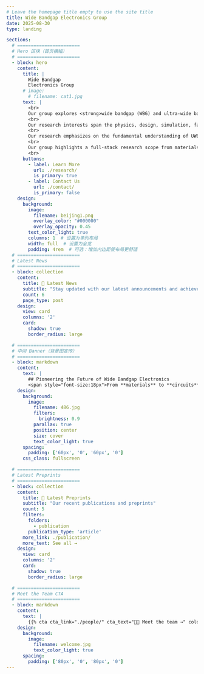 ```yaml
---
# Leave the homepage title empty to use the site title
title: Wide Bandgap Electronics Group
date: 2025-08-30
type: landing

sections:
  # =======================
  # Hero 区块（首页横幅）
  # =======================
  - block: hero
    content:
      title: |
        Wide Bandgap  
        Electronics Group
      # image:
        # filename: cat1.jpg
      text: |
        <br>
        Our group explores <strong>wide bandgap (WBG) and ultra-wide bandgap (UWBG)</strong> materials and devices in electronic applications. 
        <br>
        Our research interests span the physics, design, simulation, fabrication, characterization, reliability, robustess, packaging, and circuit applications of WBG and UWBG devices.
        <br>
        Our research emphasizes on the fundamental understanding of UWB/UWBG devices, their new applications in power, RF, sensing, and computing applications, as well as the relevant material-device co-design with machine learning.
        <br>
        Our group highlights a full-stack research scope from materials and devices to circuits and algorithms, and the seamless collaborations with the industry.
        <br>
      buttons:
        - label: Learn More
          url: ./research/
          is_primary: true
        - label: Contact Us
          url: ./contact/
          is_primary: false
    design:
      background:
        image:
          filename: beijing1.png
          overlay_color: "#000000"
          overlay_opacity: 0.45
        text_color_light: true
        columns: 1  # 设置为单列布局
        width: full  # 设置为全宽
        padding: 4rem  # 可选：增加内边距使布局更舒适
  # =======================
  # Latest News
  # =======================
  - block: collection
    content:
      title: 📰 Latest News
      subtitle: "Stay updated with our latest announcements and achievements"
      count: 6
      page_type: post
    design:
      view: card
      columns: '2'
      card:
        shadow: true
        border_radius: large

  # =======================
  # 中间 Banner（背景图宣传）
  # =======================
  - block: markdown
    content:
      text: |
        ## Pioneering the Future of Wide Bandgap Electronics  
        <span style="font-size:18px">From **materials** to **circuits** — full-stack innovation.</span>
    design:
      background:
        image: 
          filename: 486.jpg
          filters:
            brightness: 0.9
          parallax: true
          position: center
          size: cover
          text_color_light: true
      spacing:
        padding: ['60px', '0', '60px', '0']
      css_class: fullscreen

  # =======================
  # Latest Preprints
  # =======================
  - block: collection
    content:
      title: 📑 Latest Preprints
      subtitle: "Our recent publications and preprints"
      count: 5
      filters:
        folders:
          - publication
        publication_type: 'article'
      more_link: ./publication/
      more_text: See all →
    design:
      view: card
      columns: '2'
      card:
        shadow: true
        border_radius: large

  # =======================
  # Meet the Team CTA
  # =======================
  - block: markdown
    content:
      text: |
        {{% cta cta_link="./people/" cta_text="👩‍🔬 Meet the team →" color="primary" %}}
    design:
      background:
        image:
          filename: welcome.jpg
          text_color_light: true
      spacing:
        padding: ['80px', '0', '80px', '0']
---
```


